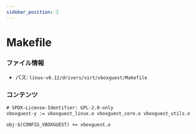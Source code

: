 ```yaml
---
sidebar_position: 2
---
```

# Makefile

### ファイル情報

- パス: `linux-v6.12/drivers/virt/vboxguest/Makefile`

### コンテンツ

```txt
# SPDX-License-Identifier: GPL-2.0-only
vboxguest-y := vboxguest_linux.o vboxguest_core.o vboxguest_utils.o

obj-$(CONFIG_VBOXGUEST) += vboxguest.o

```

